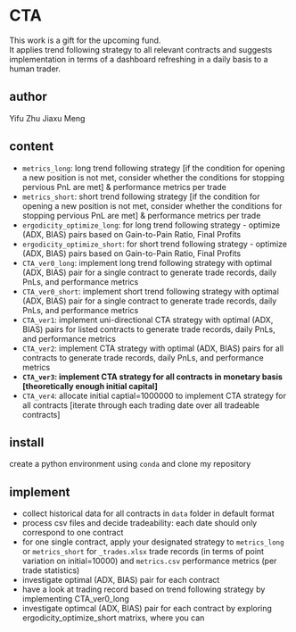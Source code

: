 # CTA
This work is a gift for the upcoming fund.<br>
It applies trend following strategy to all relevant contracts and suggests implementation in terms of a dashboard refreshing in a daily basis to a human trader.
## author
Yifu Zhu  Jiaxu Meng <br>
## content
* <code>metrics_long</code>: long trend following strategy [if the condition for opening a new position is not met, consider whether the conditions for stopping pervious PnL are met] & performance metrics per trade<br>
* <code>metrics_short</code>: short trend following strategy [if the condition for opening a new position is not met, consider whether the conditions for stopping pervious PnL are met] & performance metrics per trade<br>
* <code>ergodicity_optimize_long</code>: for long trend following strategy - optimize (ADX, BIAS) pairs based on Gain-to-Pain Ratio, Final Profits<br>
* <code>ergodicity_optimize_short</code>: for short trend following strategy - optimize (ADX, BIAS) pairs based on Gain-to-Pain Ratio, Final Profits<br>
* <code>CTA_ver0_long</code>: implement long trend following strategy with optimal (ADX, BIAS) pair for a single contract to generate trade records, daily PnLs, and performance metrics<br>
* <code>CTA_ver0_short</code>: implement short trend following strategy with optimal (ADX, BIAS) pair for a single contract to generate trade records, daily PnLs, and performance metrics<br>
* <code>CTA_ver1</code>: implement uni-directional CTA strategy with optimal (ADX, BIAS) pairs for listed contracts to generate trade records, daily PnLs, and performance metrics<br>
* <code>CTA_ver2</code>: implement CTA strategy with optimal (ADX, BIAS) pairs for all contracts to generate trade records, daily PnLs, and performance metrics<br>
* **<code>CTA_ver3</code>: implement CTA strategy for all contracts in monetary basis [theoretically enough initial capital]<br>**
* <code>CTA_ver4</code>: allocate initial captial=1000000 to implement CTA strategy for all contracts [iterate through each trading date over all tradeable contracts]<br>
## install
create a python environment using <code>conda</code> and clone my repository<br>
## implement
* collect historical data for all contracts in <code>data</code> folder in default format<br>
* process csv files and decide tradeability: each date should only correspond to one contract
* for one single contract, apply your designated strategy to <code>metrics_long</code> or <code>metrics_short</code> for <code>_trades.xlsx</code> trade records (in terms of point variation on initial=10000) and <code>metrics.csv</code> performance metrics (per trade statistics)<br>
* investigate optimal (ADX, BIAS) pair for each contract
* have a look at trading record based on trend following strategy by implementing CTA_ver0_long 
* investigate optimcal (ADX, BIAS) pair for each contract by exploring ergodicity_optimize_short matrixs, where you can 
